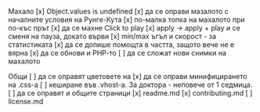 Махало
[x] Object.values is undefined
[x] да се оправи мазалото с началните условия на Рунге-Кута
[x] по-малка топка на махалото при по-къс прът
[x] да се махне Click to play
[x] apply -> apply + play и се сменя на пауза, докато върви
[x] min/max ъгъл и скорост - за статистиката
[x] да се допише помощта в частта, защото вече не е вярна
[x] да се обнови и РНР-то
[ ] да се сложат нови снимки на махалото

Общи
[ ] да се оправят цветовете на <a>
[x] да се оправи минифицирането на .css-a
[ ] кеширане във .vhost-a. За доктора - неповече от 1 седмица.
[ ] да се оправят и общите страници
[x] readme.md
[x] contributing.md
[ ] license.md
